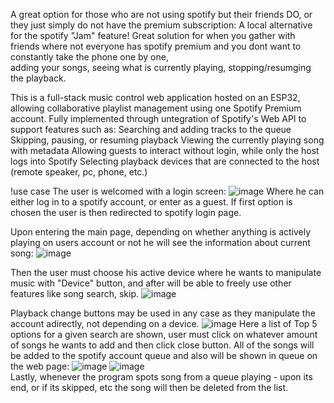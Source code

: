 A great option for those who are not using spotify but their friends DO, or they just simply do not have the premium subscription: A local alternative for the spotify "Jam" feature!
Great solution for when you gather with friends where not everyone has spotify premium and you dont want to constantly take the phone one by one,<br> adding your songs, seeing what is currently playing, stopping/resumging the playback.

This is a full-stack music control web application hosted on an ESP32, allowing collaborative playlist management using one Spotify Premium account. Fully implemented through untegration of Spotify's Web API to support features such as:
Searching and adding tracks to the queue
Skipping, pausing, or resuming playback
Viewing the currently playing song with metadata
Allowing guests to interact without login, while only the host logs into Spotify
Selecting playback devices that are connected to the host (remote speaker, pc, phone, etc.) 

!use case
The user is welcomed with a login screen:
![image](https://github.com/user-attachments/assets/5f01be1c-e025-4248-8439-7f462a3a9cb7)
Where he can either log in to a spotify account, or enter as a guest. If first option is chosen the user is then redirected to spotify login page.

Upon entering the main page, depending on whether anything is actively playing on users account or not he will see the information about current song:
![image](https://github.com/user-attachments/assets/03e4422d-1cf9-45fe-8d9a-bb6bc2eaf1c2)

Then the user must choose his active device where he wants to manipulate music with "Device" button, and after will be able to freely use other features like song search, skip.
![image](https://github.com/user-attachments/assets/a5ee5d78-022d-45ac-bb49-b6631227498c)

Playback change buttons may be used in any case as they manipulate the account adirectly, not depending on a device.
![image](https://github.com/user-attachments/assets/adc665db-7149-4a1d-b3f6-eb853e0c5539)
Here a list of Top 5 options for a given search are shown, user must click on whatever amount of songs he wants to add and then click close button.
All of the songs will be added to the spotify account queue and also will be shown in queue on the web page:
![image](https://github.com/user-attachments/assets/ff7767fd-62ac-4ca2-b57b-b6a4a8e75561)
![image](https://github.com/user-attachments/assets/6d688fa6-fe68-489a-b2d2-b55c7ea06acf) 
<br> Lastly, whenever the program spots song from a queue playing - upon its end, or if its skipped, etc the song will then be deleted from the list.



